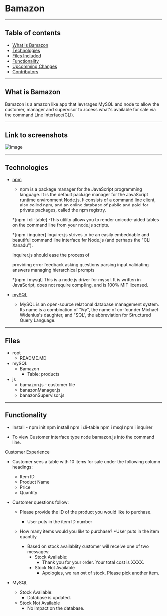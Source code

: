 # Bamazon

---- 

 ## Table of contents
* [What is Bamazon](#what-is-bamazon)
* [Technologies](#technologies)
* [Files Included](#files-included)
* [Functionality](#functionality)
* [Upcomming Changes](#upcomming-changes)
* [Contributors](#contributors)

----

## What is Bamazon 

Bamazon is a amazon like app that leverages MySQL and node to allow the customer, manager and supervisor to access what's available for sale via the command Line Interface(CLI).

----

## Link to screenshots
![image](C:\Users\Angeli\OneDrive\Documents\GitHub\Bamazon\2019-11-18.png)

----

## Technologies

* [npm](https://www.npmjs.com/)

    - npm is a package manager for the JavaScript programming language. It is the default package manager for the JavaScript runtime environment Node.js. It consists of a command line client, also called npm, and an online database of public and paid-for private packages, called the npm registry.

    *[npm i cli-table]
    -This utility allows you to render unicode-aided tables on the command line from your node.js scripts.

    *[npm i inquirer]
    Inquirer.js strives to be an easily embeddable and beautiful command line interface for Node.js (and perhaps the "CLI Xanadu").

    Inquirer.js should ease the process of

    providing error feedback
    asking questions
    parsing input
    validating answers
    managing hierarchical prompts

    *[npm i mysql] 
    This is a node.js driver for mysql. It is written in JavaScript, does not require compiling, and is 100% MIT licensed.


* [mySQL](https://www.mysql.com/)

    - MySQL is an open-source relational database management system. Its name is a combination of "My", the name of co-founder Michael Widenius's daughter, and "SQL", the abbreviation for Structured Query Language. 

----

## Files 

* root
    * README.MD
* mySQL
    * Bamazon 
        * Table: products
* js
    * bamazon.js - customer file
    * banazonManager.js
    * banazonSupervisor.js

----

## Functionality

* Install - 
    npm init
    npm install
    npm i cli-table
    npm i msql
    npm i inquirer

* To view Customer interface type node bamazon.js into the command line.

Customer Experience
* Customer sees a table with 10 items for sale under the following column headings: 
    * Item ID
    * Product Name
    * Price
    * Quantity

* Customer questions follow: 
    * Please provide the ID of the product you would like to purchase.
        * User puts in the item ID number
    * How many items would you like to purchase? 
        *User puts in the item quantity

        * Based on stock availablity customer will receive one of two messages:
            * Stock Available:
                * Thank you for your order. Your total cost is XXXX.
            * Stock Not Available
                * Apologies, we ran out of stock. Please pick another item.

* MySQL 
    * Stock Available:
        * Database is updated.
    * Stock Not Available
        * No impact on the database.

    
